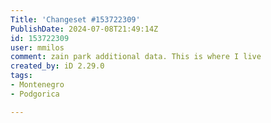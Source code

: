 ```yaml
---
Title: 'Changeset #153722309'
PublishDate: 2024-07-08T21:49:14Z
id: 153722309
user: mmilos
comment: zain park additional data. This is where I live
created_by: iD 2.29.0
tags:
- Montenegro
- Podgorica

---
```

